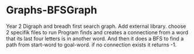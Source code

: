 # Graphs-BFSGraph
Year 2 Digraph and breadh first search graph. Add external library. choose 2 specifik files to run
Program finds and creates a connectione from a word that its last four letters is in another word.
And then it does a BFS to find a path from start-word to goal-word. if no connection exists it returns -1.

